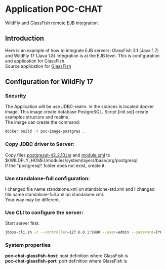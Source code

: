# Application POC-CHAT 
WildFly and GlassFish remote EJB integration.

## Introduction
Here is an example of how to integrate EJB servers: GlassFish 3.1 (Java 1.7) and WildFly 17 (Java 1.8)
Integration is at the EJB level. This is configuration and application for GlassFish.\
Source application for [GlassFish]

## Configuration for WildFly 17

### Security
The Application will be use JDBC-realm. In the sources is located docker image.
This image create database PostgreSQL. Script [init.sql] create examples structure and realms.\
The image can create the command:
```sh
docker build -t poc-image-postgres .
```

### Copy JDBC driver to Server:
Copy files [postgresql-42.2.10.jar] and [module.xml] to ${WILDFLY_HOME}/modules/system/layers/base/org/postgresql \
If the "postgresql" folder does not exist, create it.

### Use standalone-full configuration:
I changed file name standalone.xml on standalone-std.xml and I changed file name standalone-full.xml on standalone.xml. \
Your way may be different. 

### Use CLI to configure the server:
Start server first.
```sh
jboss-cli.sh -c --controller=127.0.0.1:9990 --user=admin --password=[YOUR ADMIN PASS] --file=configure-server.cli
```

### System properties
**poc-chat-glassfish-host**: host definition where GlassFish is \
**poc-chat-glassfish-port**: port definition where GlassFish is

[postgresql-42.2.10.jar]: https://jdbc.postgresql.org/download/postgresql-42.2.10.jar
[module.xml]: https://github.com/Horfeusz/poc-chat/blob/master/wildfly-chat-docker/src/main/docker/wildfly/module.xml
[GlassFish]: https://github.com/Horfeusz/poc-chat-glass
